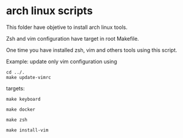 # arch linux scripts

This folder have objetive to install arch linux tools.

Zsh and vim configuration have target in root Makefile.

One time you have installed zsh, vim and others tools using this script.

Example: update only vim configuration using

    cd ../.
    make update-vimrc
    
    
targets:

    make keyboard
	
    make docker

    make zsh

    make install-vim
